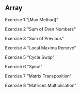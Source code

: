 ## Array
Exercise 1 "[Max Method]"

Exercise 2 "Sum of Even Numbers"

Exercise 3 "Sum of Previous"

Exercise 4 "Local Maxima Remove"

Exercise 5 "Cycle Swap"

Exercise 6 "Spiral"

Exercise 7 "Matrix Transposition"

Exercise 8 "Matrices Multiplication"
